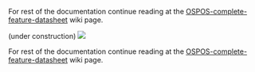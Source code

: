 For rest of the documentation continue reading at the [OSPOS-complete-feature-datasheet](OSPOS-complete-feature-datasheet#complete-list-of-features) wiki page.

(under construction)
![](https://user-images.githubusercontent.com/39026625/39675392-1bd817ae-518d-11e8-8856-e17d867e0056.jpg)

For rest of the documentation continue reading at the [OSPOS-complete-feature-datasheet](OSPOS-complete-feature-datasheet#complete-list-of-features) wiki page.